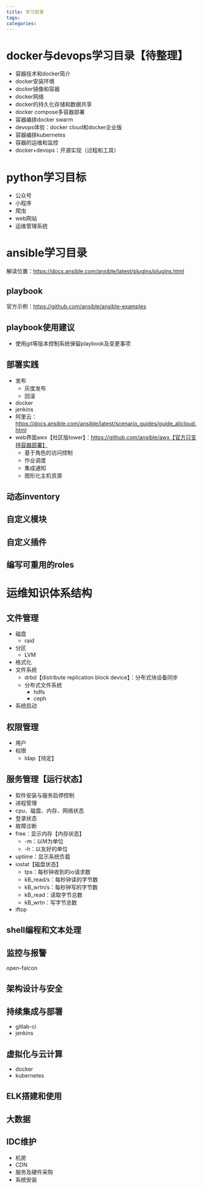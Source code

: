 ```yaml
---
title: 学习目录
tags:
categories:
---
```

# docker与devops学习目录【待整理】
* 容器技术和docker简介
* docker安装环境
* docker镜像和容器
* docker网络
* docker的持久化存储和数据共享
* docker compose多容器部署
* 容器编排docker swarm
* devops体验：docker cloud和docker企业版
* 容器编排kubernetes
* 容器的运维和监控
* docker+devops：开源实现（过程和工具）

# python学习目标
* 公众号
* 小程序
* 爬虫
* web网站
* 运维管理系统

# ansible学习目录
解读位置：https://docs.ansible.com/ansible/latest/plugins/plugins.html
## playbook
官方示例：https://github.com/ansible/ansible-examples

## playbook使用建议
* 使用git等版本控制系统保留playbook及变更事项

## 部署实践
* 发布
    - 灰度发布
    - 回滚
* docker
* jenkins
* 阿里云：<https://docs.ansible.com/ansible/latest/scenario_guides/guide_alicloud.html>
* web界面awx【社区版tower】：https://github.com/ansible/awx【官方只支持容器部署】
    - 基于角色的访问控制
    - 作业调度
    - 集成通知
    - 图形化主机资源

## 动态inventory
## 自定义模块
## 自定义插件
## 编写可重用的roles

# 运维知识体系结构
## 文件管理
* 磁盘
    - raid
* 分区
    - LVM
* 格式化
* 文件系统
    - drbd【distribute replication block device】：分布式块设备同步
    - 分布式文件系统
        + hdfs
        + ceph
* 系统启动

## 权限管理
* 用户
* 权限
    - ldap【待定】

## 服务管理【运行状态】
* 软件安装与服务启停控制
* 进程管理
* cpu、磁盘、内存、网络状态
* 登录状态
* 故障诊断
* free：显示内存【内存状态】
    - -m：以M为单位
    - -h：以友好的单位
* uptime：显示系统负载
* iostat【磁盘状态】
    - tps：每秒钟收到的io请求数
    - kB_read/s：每秒钟读的字节数
    - kB_wrtn/s：每秒钟写的字节数
    - kB_read：读取字节总数
    - kB_wrtn：写字节总数
* iftop

## shell编程和文本处理

## 监控与报警
open-falcon

## 架构设计与安全

## 持续集成与部署
* gitlab-ci
* jenkins

## 虚拟化与云计算
* docker
* kubernetes

## ELK搭建和使用

## 大数据

## IDC维护
* 机房
* CDN
* 服务及硬件采购
* 系统安装
